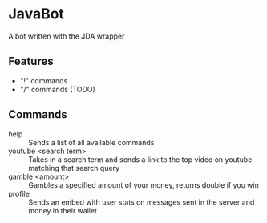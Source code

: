 # JavaBot
A bot written with the JDA wrapper

## Features
- "!" commands
- "/" commands (TODO)

## Commands

<dl>
  <dt>help</dt>
  <dd>Sends a list of all available commands</dd>
  
  <dt>youtube &ltsearch term&gt</dt>
  <dd>Takes in a search term and sends a link to the top video on youtube matching that search query</dt>
  
  <dt>gamble &ltamount&gt</dt>
  <dd>Gambles a specified amount of your money, returns double if you win</dd>
  
  <dt>profile</dt>
  <dd>Sends an embed with user stats on messages sent in the server and money in their wallet</dt>
</dl>
